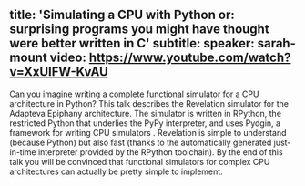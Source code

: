 title: 'Simulating a CPU with Python or: surprising programs you might have thought were better written in C'
subtitle:
speaker: sarah-mount
video: https://www.youtube.com/watch?v=XxUIFW-KvAU
---
Can you imagine writing a complete functional simulator for a CPU architecture in Python? This talk describes the Revelation simulator for the Adapteva Epiphany architecture. The simulator is written in RPython,  the restricted Python that underlies the PyPy interpreter, and uses Pydgin, a framework for writing CPU simulators . Revelation is simple to understand (because Python) but also fast (thanks to the automatically generated just-in-time interpreter provided by the RPython toolchain). By the end of this talk you will be convinced that functional simulators for complex CPU architectures can actually be pretty simple to implement.